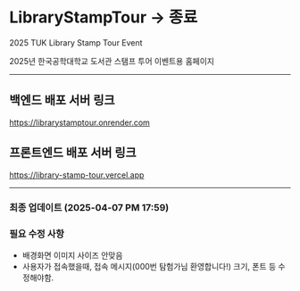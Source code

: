 # LibraryStampTour -> 종료
2025 TUK Library Stamp Tour Event

2025년 한국공학대학교 도서관 스탬프 투어 이벤트용 홈페이지

------

## 백엔드 배포 서버 링크
https://librarystamptour.onrender.com

## 프론트엔드 배포 서버 링크
https://library-stamp-tour.vercel.app

------
### 최종 업데이트 (2025-04-07 PM 17:59)

### 필요 수정 사항
- 배경화면 이미지 사이즈 안맞음
- 사용자가 접속했을때, 접속 메시지(000번 탐험가님 환영합니다!) 크기, 폰트 등 수정해야함.
